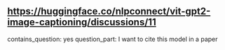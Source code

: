 ## https://huggingface.co/nlpconnect/vit-gpt2-image-captioning/discussions/11

contains_question: yes
question_part: I want to cite this model in a paper